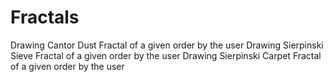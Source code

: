 # Fractals
Drawing Cantor Dust Fractal of a given order by the user
Drawing Sierpinski Sieve Fractal of a given order by the user
Drawing Sierpinski Carpet Fractal of a given order by the user



